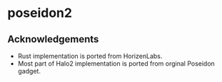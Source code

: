 # poseidon2

## Acknowledgements

- Rust implementation is ported from HorizenLabs.
- Most part of Halo2 implementation is ported from orginal Poseidon gadget.